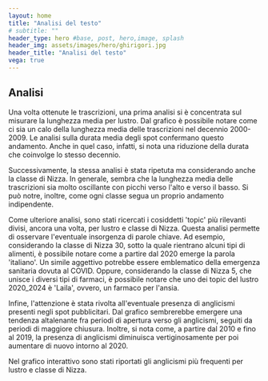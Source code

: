 ```yaml
---
layout: home
title: "Analisi del testo"
# subtitle: ""
header_type: hero #base, post, hero,image, splash
header_img: assets/images/hero/ghirigori.jpg
header_title: "Analisi del testo"
vega: true
---
```


## Analisi


Una volta ottenute le trascrizioni, una prima analisi si è concentrata sul misurare la lunghezza media per lustro.
Dal grafico è possibile notare come ci sia un calo della lunghezza media delle trascrizioni nel decennio 2000-2009. Le analisi sulla durata media degli spot confermano questo andamento. Anche in quel caso, infatti, si nota una riduzione della durata che coinvolge lo stesso decennio.

<vegachart schema-url="{{site.baseurl}}/assets/charts/text_charts/chart_length_lustrum.json" style="width:100%"></vegachart> 

Successivamente, la stessa analisi è stata ripetuta ma considerando anche la classe di Nizza. In generale, sembra che la lunghezza media delle trascrizioni sia molto oscillante con picchi verso l'alto e verso il basso. Si può notre, inoltre, come ogni classe segua un proprio andamento indipendente.

<vegachart schema-url="{{site.baseurl}}/assets/charts/text_charts/chart_length.json" style="width:100%"></vegachart>  

Come ulteriore analisi, sono stati ricercati i cosiddetti 'topic' più rilevanti divisi, ancora una volta, per lustro e classe di Nizza. Questa analisi permette di osservare l'eventuale insorgenza di parole chiave. Ad esempio, considerando la classe di Nizza 30, sotto la quale rientrano alcuni tipi di alimenti, è possibile notare come a partire dal 2020 emerge la parola 
'italiano'. Un simile aggettivo potrebbe essere emblematico della emergenza sanitaria dovuta al COVID.
Oppure, considerando la classe di Nizza 5, che unisce i diversi tipi di farmaci, è possibile notare che uno dei topic del lustro 2020_2024 è 'Laila', ovvero, un farmaco per l'ansia.

<vegachart schema-url="{{site.baseurl}}/assets/charts/text_charts/chart_topic.json" style="width:100%"></vegachart>  

Infine, l'attenzione è stata rivolta all'eventuale presenza di anglicismi presenti negli spot pubblicitari. Dal grafico sembrerebbe emergere una tendenza altalenante fra periodi di apertura verso gli anglicismi, 
seguiti da periodi di maggiore chiusura. Inoltre, si nota come, a partire dal 2010 e fino al 2019, la presenza di anglicismi diminuisca vertiginosamente per poi aumentare di nuovo intorno al 2020.

<vegachart schema-url="{{site.baseurl}}/assets/charts/text_charts/chart_angl_lustrum.json" style="width:100%"></vegachart> 

Nel grafico interattivo sono stati riportati gli anglicismi più frequenti per lustro e classe di Nizza.
<vegachart schema-url="{{site.baseurl}}/assets/charts/text_charts/chart_angl_word.json" style="width:100%"></vegachart> 



